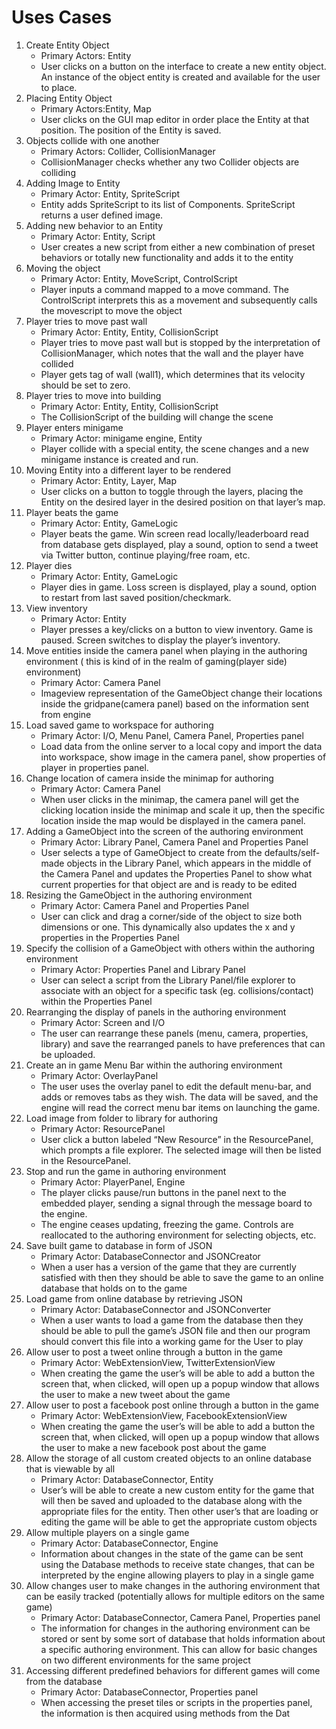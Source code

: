 Uses Cases
===============
1. Create Entity Object
    - Primary Actors: Entity
    - User clicks on a button on the interface to create a new entity object. An instance of the object entity is created and available for the user to place.
2. Placing Entity Object
    - Primary Actors:Entity, Map
    - User clicks on the GUI map editor in order place the Entity at that position. The position of the Entity is saved.
3. Objects collide with one another
    - Primary Actors: Collider, CollisionManager
    - CollisionManager checks whether any two Collider objects are colliding
4. Adding Image to Entity
    - Primary Actor: Entity, SpriteScript
    - Entity adds SpriteScript to its list of Components. SpriteScript returns a user defined image.
5. Adding new behavior to an Entity
    - Primary Actor: Entity, Script
    - User creates a new script from either a new combination of preset behaviors or totally new functionality and adds it to the entity 
6. Moving the object
    - Primary Actor: Entity, MoveScript, ControlScript
    - Player inputs a command mapped to a move command. The ControlScript interprets this as a movement and subsequently calls the movescript to move the object
7. Player tries to move past wall
    - Primary Actor: Entity, Entity, CollisionScript
    - Player tries to move past wall but is stopped by the interpretation of CollisionManager, which notes that the wall and the player have collided
    - Player gets tag of wall (wall1), which determines that its velocity should be set to zero.
8. Player tries to move into building
    - Primary Actor: Entity, Entity, CollisionScript
    - The CollisionScript of the building will change the scene
9. Player enters minigame
    - Primary Actor: minigame engine, Entity
    - Player collide with a special entity, the scene changes and a new minigame instance is created and run. 
10. Moving Entity into a different layer to be rendered
    - Primary Actor: Entity, Layer, Map
    - User clicks on a button to toggle through the layers, placing the Entity on the desired layer in the desired position on that layer’s map.
11. Player beats the game
    - Primary Actor: Entity, GameLogic
    - Player beats the game. Win screen read locally/leaderboard read from database gets displayed, play a sound, option to send a tweet via Twitter button, continue playing/free roam, etc.
12. Player dies
    - Primary Actor: Entity, GameLogic
    - Player dies in game. Loss screen is displayed, play a sound, option to restart from last saved position/checkmark.
13. View inventory
    - Primary Actor: Entity
    - Player presses a key/clicks on a button to view inventory. Game is paused. Screen switches to display the player’s inventory.
14. Move entities inside the camera panel when playing in the authoring environment ( this is kind of in the realm of gaming(player side) environment)
    - Primary Actor: Camera Panel
    - Imageview representation of the GameObject change their locations inside the gridpane(camera panel) based on the information sent from engine
15. Load saved game to workspace for authoring
    - Primary Actor: I/O, Menu Panel, Camera Panel, Properties panel
    - Load data from the online server to a local copy and import the data into workspace, show image in the camera panel, show properties of player in properties panel. 
16. Change location of camera inside the minimap for authoring
    - Primary Actor: Camera Panel
    - When user clicks in the minimap, the camera panel will get the clicking location inside the minimap and scale it up, then the specific location inside the map would be displayed in the camera panel. 
17. Adding a GameObject into the screen of the authoring environment
    - Primary Actor: Library Panel, Camera Panel and Properties Panel
    - User selects a type of GameObject to create from the defaults/self-made objects in the Library Panel, which appears in the middle of the Camera Panel and updates the Properties Panel to show what current properties for that object are and is ready to be edited
18. Resizing the GameObject in the authoring environment
    - Primary Actor: Camera Panel and Properties Panel
    - User can click and drag a corner/side of the object to size both dimensions or one. This dynamically also updates the x and y properties in the Properties Panel
19. Specify the collision of a GameObject with others within the authoring environment
    - Primary Actor: Properties Panel and Library Panel
    - User can select a script from the Library Panel/file explorer to associate with an object for a specific task (eg. collisions/contact) within the Properties Panel
20. Rearranging the display of panels in the authoring environment
    - Primary Actor: Screen and I/O
    - The user can rearrange these panels (menu, camera, properties, library) and save the rearranged panels to have preferences that can be uploaded.
21. Create an in game Menu Bar within the authoring environment
    - Primary Actor: OverlayPanel
    - The user uses the overlay panel to edit the default menu-bar, and adds or removes tabs as they wish. The data will be saved, and the engine will read the correct menu bar items on launching the game.
22. Load image from folder to library for authoring 
    - Primary Actor: ResourcePanel
    - User click a button labeled “New Resource” in the ResourcePanel, which prompts a file explorer. The selected image will then be listed in the ResourcePanel.
23. Stop and run the game in authoring environment
    - Primary Actor: PlayerPanel, Engine
    - The player clicks pause/run buttons in the panel next to the embedded player, sending a signal through the message board to the engine. 
    - The engine ceases updating, freezing the game. Controls are reallocated to the authoring environment for selecting objects, etc.
24. Save built game to database in form of JSON
    - Primary Actor: DatabaseConnector and JSONCreator
    - When a user has a version of the game that they are currently satisfied with then they should be able to save the game to an online database that holds on to the game
25. Load game from online database by retrieving JSON 
    - Primary Actor: DatabaseConnector and JSONConverter 
    - When a user wants to load a game from the database then they should be able to pull the game’s JSON file and then our program should convert this file into a working game for the User to play 
26. Allow user to post a tweet online through a button in the game 
    - Primary Actor: WebExtensionView, TwitterExtensionView
    - When creating the game the user’s will be able to add a button the screen that, when clicked, will open up a popup window that allows the user to make a new tweet about the game
27. Allow user to post a facebook post online through a button in the game 
    - Primary Actor: WebExtensionView, FacebookExtensionView
    - When creating the game the user’s will be able to add a button the screen that, when clicked, will open up a popup window that allows the user to make a new facebook post about the game 
28. Allow the storage of all custom created objects to an online database that is viewable by all
    - Primary Actor: DatabaseConnector, Entity 
    - User’s will be able to create a new custom entity for the game that will then be saved and uploaded to the database along with the appropriate files for the entity. Then other user’s that are loading or editing the game will be able to get the appropriate custom objects
29. Allow multiple players on a single game
    - Primary Actor: DatabaseConnector, Engine
    - Information about changes in the state of the game can be sent using the Database methods to receive state changes, that can be interpreted by the engine allowing players to play in a single game
30. Allow changes user to make changes in the authoring environment that can be easily tracked (potentially allows for multiple editors on the same game)
    - Primary Actor: DatabaseConnector, Camera Panel, Properties panel
    - The information for changes in the authoring environment can be stored or sent by some sort of database that holds information about a specific authoring environment. This can allow for basic changes on two different environments for the same project
31. Accessing different predefined behaviors for different games will come from the database
    - Primary Actor: DatabaseConnector, Properties panel
    - When accessing the preset tiles or scripts in the properties panel, the information is then acquired using methods from the Dat
